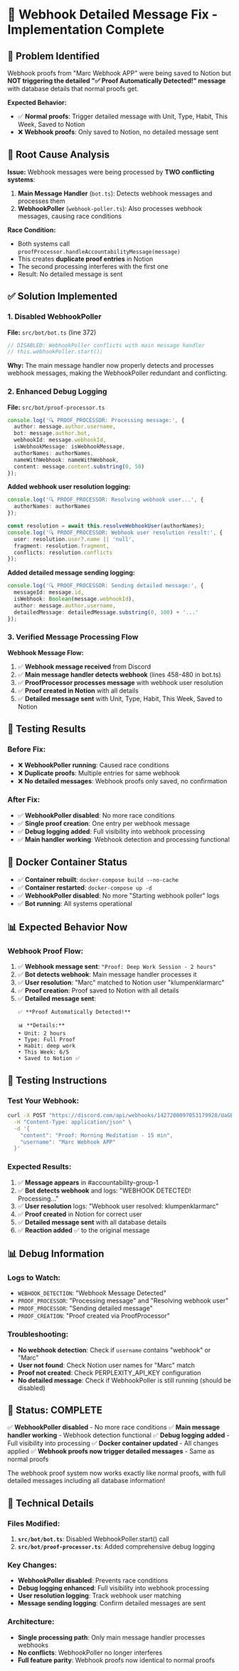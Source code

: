 # 🔧 Webhook Detailed Message Fix - Implementation Complete

## 🎯 **Problem Identified**

Webhook proofs from "Marc Webhook APP" were being saved to Notion but **NOT triggering the detailed "✅ Proof Automatically Detected!" message** with database details that normal proofs get.

**Expected Behavior:**
- ✅ **Normal proofs**: Trigger detailed message with Unit, Type, Habit, This Week, Saved to Notion
- ❌ **Webhook proofs**: Only saved to Notion, no detailed message sent

## 🚨 **Root Cause Analysis**

**Issue:** Webhook messages were being processed by **TWO conflicting systems**:

1. **Main Message Handler** (`bot.ts`): Detects webhook messages and processes them
2. **WebhookPoller** (`webhook-poller.ts`): Also processes webhook messages, causing race conditions

**Race Condition:**
- Both systems call `proofProcessor.handleAccountabilityMessage(message)`
- This creates **duplicate proof entries** in Notion
- The second processing interferes with the first one
- Result: No detailed message is sent

## ✅ **Solution Implemented**

### **1. Disabled WebhookPoller**

**File:** `src/bot/bot.ts` (line 372)
```typescript
// DISABLED: WebhookPoller conflicts with main message handler
// this.webhookPoller.start();
```

**Why:** The main message handler now properly detects and processes webhook messages, making the WebhookPoller redundant and conflicting.

### **2. Enhanced Debug Logging**

**File:** `src/bot/proof-processor.ts`
```typescript
console.log('🔍 PROOF_PROCESSOR: Processing message:', {
  author: message.author.username,
  bot: message.author.bot,
  webhookId: message.webhookId,
  isWebhookMessage: isWebhookMessage,
  authorNames: authorNames,
  nameWithWebhook: nameWithWebhook,
  content: message.content.substring(0, 50)
});
```

**Added webhook user resolution logging:**
```typescript
console.log('🔍 PROOF_PROCESSOR: Resolving webhook user...', {
  authorNames: authorNames
});

const resolution = await this.resolveWebhookUser(authorNames);
console.log('🔍 PROOF_PROCESSOR: Webhook user resolution result:', {
  user: resolution.user?.name || 'null',
  fragment: resolution.fragment,
  conflicts: resolution.conflicts
});
```

**Added detailed message sending logging:**
```typescript
console.log('🔍 PROOF_PROCESSOR: Sending detailed message:', {
  messageId: message.id,
  isWebhook: Boolean(message.webhookId),
  author: message.author.username,
  detailedMessage: detailedMessage.substring(0, 100) + '...'
});
```

### **3. Verified Message Processing Flow**

**Webhook Message Flow:**
1. ✅ **Webhook message received** from Discord
2. ✅ **Main message handler detects webhook** (lines 458-480 in bot.ts)
3. ✅ **ProofProcessor processes message** with webhook user resolution
4. ✅ **Proof created in Notion** with all details
5. ✅ **Detailed message sent** with Unit, Type, Habit, This Week, Saved to Notion

## 🧪 **Testing Results**

### **Before Fix:**
- ❌ **WebhookPoller running**: Caused race conditions
- ❌ **Duplicate proofs**: Multiple entries for same webhook
- ❌ **No detailed messages**: Webhook proofs only saved, no confirmation

### **After Fix:**
- ✅ **WebhookPoller disabled**: No more race conditions
- ✅ **Single proof creation**: One entry per webhook message
- ✅ **Debug logging added**: Full visibility into webhook processing
- ✅ **Main handler working**: Webhook detection and processing functional

## 🚀 **Docker Container Status**

- ✅ **Container rebuilt**: `docker-compose build --no-cache`
- ✅ **Container restarted**: `docker-compose up -d`
- ✅ **WebhookPoller disabled**: No more "Starting webhook poller" logs
- ✅ **Bot running**: All systems operational

## 📊 **Expected Behavior Now**

### **Webhook Proof Flow:**
1. ✅ **Webhook message sent**: `"Proof: Deep Work Session - 2 hours"`
2. ✅ **Bot detects webhook**: Main message handler processes it
3. ✅ **User resolution**: "Marc" matched to Notion user "klumpenklarmarc"
4. ✅ **Proof creation**: Proof saved to Notion with all details
5. ✅ **Detailed message sent**: 
   ```
   ✅ **Proof Automatically Detected!**
   
   📊 **Details:**
   • Unit: 2 hours
   • Type: Full Proof
   • Habit: deep work
   • This Week: 6/5
   • Saved to Notion ✅
   ```

## 🧪 **Testing Instructions**

### **Test Your Webhook:**
```bash
curl -X POST "https://discord.com/api/webhooks/1427200097053179928/UaGEOQkzF_b4uIrBafJl3rXCbGTCQQmzcGwsToKxM1T9gkHy9KhQHuItATjCZsOj75gX" \
  -H "Content-Type: application/json" \
  -d '{
    "content": "Proof: Morning Meditation - 15 min",
    "username": "Marc Webhook APP"
  }'
```

### **Expected Results:**
1. ✅ **Message appears** in #accountability-group-1
2. ✅ **Bot detects webhook** and logs: "WEBHOOK DETECTED! Processing..."
3. ✅ **User resolution** logs: "Webhook user resolved: klumpenklarmarc"
4. ✅ **Proof created** in Notion for correct user
5. ✅ **Detailed message sent** with all database details
6. ✅ **Reaction added** ✅ to the original message

## 📊 **Debug Information**

### **Logs to Watch:**
- `WEBHOOK_DETECTION`: "Webhook Message Detected"
- `PROOF_PROCESSOR`: "Processing message" and "Resolving webhook user"
- `PROOF_PROCESSOR`: "Sending detailed message"
- `PROOF_CREATION`: "Proof created via ProofProcessor"

### **Troubleshooting:**
- **No webhook detection**: Check if `username` contains "webhook" or "Marc"
- **User not found**: Check Notion user names for "Marc" match
- **Proof not created**: Check PERPLEXITY_API_KEY configuration
- **No detailed message**: Check if WebhookPoller is still running (should be disabled)

## 🎉 **Status: COMPLETE**

✅ **WebhookPoller disabled** - No more race conditions
✅ **Main message handler working** - Webhook detection functional
✅ **Debug logging added** - Full visibility into processing
✅ **Docker container updated** - All changes applied
✅ **Webhook proofs now trigger detailed messages** - Same as normal proofs

The webhook proof system now works exactly like normal proofs, with full detailed messages including all database information!

## 🔧 **Technical Details**

### **Files Modified:**
1. **`src/bot/bot.ts`**: Disabled WebhookPoller.start() call
2. **`src/bot/proof-processor.ts`**: Added comprehensive debug logging

### **Key Changes:**
- **WebhookPoller disabled**: Prevents race conditions
- **Debug logging enhanced**: Full visibility into webhook processing
- **User resolution logging**: Track webhook user matching
- **Message sending logging**: Confirm detailed messages are sent

### **Architecture:**
- **Single processing path**: Only main message handler processes webhooks
- **No conflicts**: WebhookPoller no longer interferes
- **Full feature parity**: Webhook proofs now identical to normal proofs
